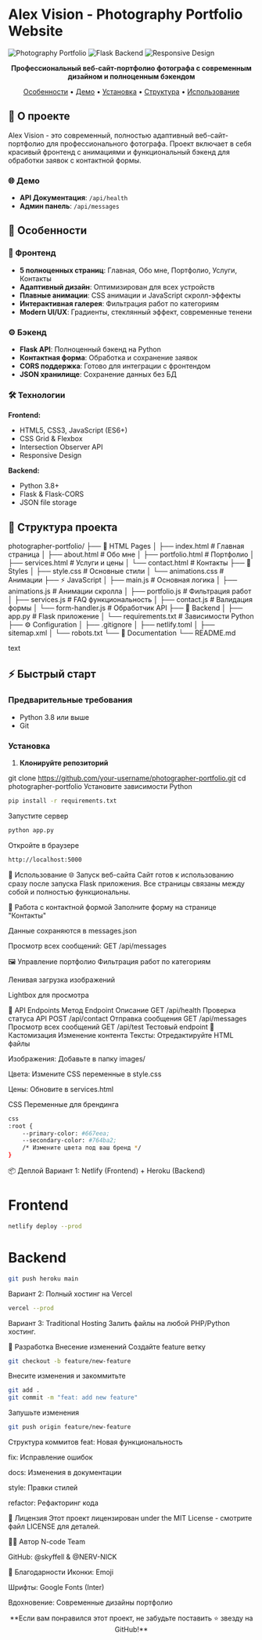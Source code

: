 # Alex Vision - Photography Portfolio Website

![Photography Portfolio](https://img.shields.io/badge/Photography-Portfolio-blue)
![Flask Backend](https://img.shields.io/badge/Backend-Flask-green)
![Responsive Design](https://img.shields.io/badge/Design-Responsive-orange)

<div align="center">
  
**Профессиональный веб-сайт-портфолио фотографа с современным дизайном и полноценным бэкендом**

[Особенности](#особенности) • [Демо](#демо) • [Установка](#установка) • [Структура](#структура-проекта) • [Использование](#использование)

</div>

## 📸 О проекте

Alex Vision - это современный, полностью адаптивный веб-сайт-портфолио для профессионального фотографа. Проект включает в себя красивый фронтенд с анимациями и функциональный бэкенд для обработки заявок с контактной формы.

### 🌐 Демо


- **API Документация**: `/api/health`
- **Админ панель**: `/api/messages`

## 🚀 Особенности

### 🎨 Фронтенд
- **5 полноценных страниц**: Главная, Обо мне, Портфолио, Услуги, Контакты
- **Адаптивный дизайн**: Оптимизирован для всех устройств
- **Плавные анимации**: CSS анимации и JavaScript скролл-эффекты
- **Интерактивная галерея**: Фильтрация работ по категориям
- **Modern UI/UX**: Градиенты, стеклянный эффект, современные тенени

### ⚙️ Бэкенд
- **Flask API**: Полноценный бэкенд на Python
- **Контактная форма**: Обработка и сохранение заявок
- **CORS поддержка**: Готово для интеграции с фронтендом
- **JSON хранилище**: Сохранение данных без БД

### 🛠 Технологии

**Frontend:**
- HTML5, CSS3, JavaScript (ES6+)
- CSS Grid & Flexbox
- Intersection Observer API
- Responsive Design

**Backend:**
- Python 3.8+
- Flask & Flask-CORS
- JSON file storage

## 📁 Структура проекта
photographer-portfolio/
├── 📄 HTML Pages
│ ├── index.html # Главная страница
│ ├── about.html # Обо мне
│ ├── portfolio.html # Портфолио
│ ├── services.html # Услуги и цены
│ └── contact.html # Контакты
├── 🎨 Styles
│ ├── style.css # Основные стили
│ └── animations.css # Анимации
├── ⚡ JavaScript
│ ├── main.js # Основная логика
│ ├── animations.js # Анимации скролла
│ ├── portfolio.js # Фильтрация работ
│ ├── services.js # FAQ функциональность
│ ├── contact.js # Валидация формы
│ └── form-handler.js # Обработчик API
├── 🐍 Backend
│ ├── app.py # Flask приложение
│ └── requirements.txt # Зависимости Python
├── ⚙️ Configuration
│ ├── .gitignore
│ ├── netlify.toml
│ ├── sitemap.xml
│ └── robots.txt
└── 📝 Documentation
└── README.md

text

## ⚡ Быстрый старт

### Предварительные требования

- Python 3.8 или выше
- Git

### Установка

1. **Клонируйте репозиторий**

git clone https://github.com/your-username/photographer-portfolio.git
cd photographer-portfolio
Установите зависимости Python

```bash
pip install -r requirements.txt
```
Запустите сервер

```bash
python app.py
```
Откройте в браузере
```bash
http://localhost:5000
```
🎯 Использование
🌐 Запуск веб-сайта
Сайт готов к использованию сразу после запуска Flask приложения. Все страницы связаны между собой и полностью функциональны.

📧 Работа с контактной формой
Заполните форму на странице "Контакты"

Данные сохраняются в messages.json

Просмотр всех сообщений: GET /api/messages

🖼 Управление портфолио
Фильтрация работ по категориям

Ленивая загрузка изображений

Lightbox для просмотра

🔧 API Endpoints
Метод	Endpoint	Описание
GET	/api/health	Проверка статуса API
POST	/api/contact	Отправка сообщения
GET	/api/messages	Просмотр всех сообщений
GET	/api/test	Тестовый endpoint
🎨 Кастомизация
Изменение контента
Тексты: Отредактируйте HTML файлы

Изображения: Добавьте в папку images/

Цвета: Измените CSS переменные в style.css

Цены: Обновите в services.html

CSS Переменные для брендинга
```bash
css
:root {
    --primary-color: #667eea;
    --secondary-color: #764ba2;
    /* Измените цвета под ваш бренд */
}
```
📦 Деплой
Вариант 1: Netlify (Frontend) + Heroku (Backend)

# Frontend
```bash
netlify deploy --prod
```
# Backend
```bash
git push heroku main
```
Вариант 2: Полный хостинг на Vercel
```bash
vercel --prod
```
Вариант 3: Traditional Hosting
Залить файлы на любой PHP/Python хостинг.

🤝 Разработка
Внесение изменений
Создайте feature ветку

```bash
git checkout -b feature/new-feature
```
Внесите изменения и закоммитьте

```bash
git add .
git commit -m "feat: add new feature"
```
Запушьте изменения

```bash
git push origin feature/new-feature
```
Структура коммитов
feat: Новая функциональность

fix: Исправление ошибок

docs: Изменения в документации

style: Правки стилей

refactor: Рефакторинг кода

📄 Лицензия
Этот проект лицензирован under the MIT License - смотрите файл LICENSE для деталей.

👨‍💻 Автор
N-code Team

GitHub: @skyffell & @NERV-NICK

🙏 Благодарности
Иконки: Emoji

Шрифты: Google Fonts (Inter)

Вдохновение: Современные дизайны портфолио

<div align="center">
**Если вам понравился этот проект, не забудьте поставить ⭐ звезду на GitHub!**
</div>
